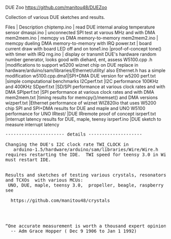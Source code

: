  DUE Zoo            https://github.com/manitou48/DUEZoo

Collection of various DUE sketches and results.

Files | Description
chiptemp.ino  | read DUE internal analog temperature sensor
dmaspi.ino  |  unconnected SPI test at varous MHz and with DMA
mem2mem.ino  | memcpy vs DMA memory-to-memory
mem2mem2.ino | memcpy dueling DMA memory-to-memory with IRQ
power.txt    | board current draw with board LED off and on
tone1.ino    |proof-of-concept tone() with timer with IRQ
rng.ino      | display or transmit DUE's hardware random number generator,
               looks good with diehard, ent, assess
W5100.cpp .h |modifications to support w5200 wiznet chip on DUE
              replace in hardware/arduino/sam/libraries/Ethernet/utility/
			  also Ethernet.h has a simple modification
w5100.cpp.dma1|SPI+DMA DUE version for w5200
perf.txt      |simple computational benchmarks
I2Cperf.txt   |I2C performance  100KHz and 400KHz
SDperf.txt    |SD/SPI performance at various clock rates and with DMA
SPIperf.txt   |SPI performance at various clock rates and with DMA
mem2mem.txt   |timing results for memcpy()/memset() and DMA versions
wizperf.txt   |Ethernet performance of wiznet WIZ820io that uses W5200 chip
               SPI and SPI+DMA results for DUE and maple and UNO
			   W5100 performance for UNO
IRtest/       |DUE IRremote proof of concept
isrperf.txt   |interrupt latency results for DUE, maple, teensy
isrperf.ino   |DUE sketch to measure interrupt latency

<pre>
---------------------- details --------------------

Changing the DUE's I2C clock rate TWI_CLOCK in 
   arduino-1.5/hardware/arduino/sam/libraries/Wire/Wire.h 
requires restarting the IDE.  TWI speed for teensy 3.0 in Wire.ccp,
must restart IDE.


Results and sketches of testing various crystals, resonators, RC oscillators,
and TCXOs  with various MCUs:
 UNO, DUE, maple, teensy 3.0,  propeller, beagle, raspberry pi
see

  https://github.com/manitou48/crystals




“One accurate measurement is worth a thousand expert opinions” 
  -- Adm Grace Hopper ( Dec 9 1906 to Jan 1 1992)
</pre>

